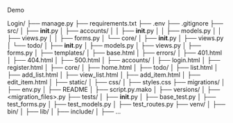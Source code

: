 Demo







Login/
├── manage.py
├── requirements.txt
├── .env
├── .gitignore
├── src/
│   ├── __init__.py
│   ├── accounts/
│   │   ├── __init__.py
│   │   ├── models.py
│   │   ├── views.py
│   │   ├── forms.py
│   └── core/
│       ├── __init__.py
│       ├── views.py
│   └── todo/
│       ├── __init__.py
│       ├── models.py
│       ├── views.py
│       ├── forms.py
│   ├── templates/
│       ├── base.html
│       ├── errors/
│           ├── 401.html
│           ├── 404.html
│           ├── 500.html
│       ├── accounts/
│           ├── login.html
│           ├── register.html
│       ├── core/
│           ├── home.html
│       ├── todo/
│           ├── list.html
│           ├── add_list.html
│           ├── view_list.html
│           ├── add_item.html
│           ├── edit_item.html
│   ├── static/
│       ├── css/
│           ├── styles.css
├── migrations/
│   ├── env.py
│   ├── README
│   ├── script.py.mako
│   ├── versions/
│       ├── <migration_files>.py
├── tests/
│   ├── __init__.py
│   ├── base_test.py
│   ├── test_forms.py
│   ├── test_models.py
│   ├── test_routes.py
├── venv/
│   ├── bin/
│   ├── lib/
│   ├── include/
│   ├── ...




